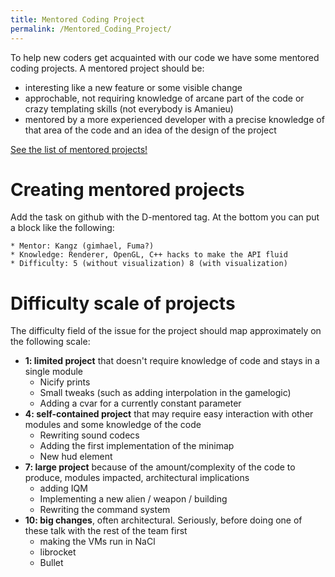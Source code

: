 ```yaml
---
title: Mentored Coding Project
permalink: /Mentored_Coding_Project/
---
```


To help new coders get acquainted with our code we have some mentored
coding projects. A mentored project should be:

- interesting like a new feature or some visible change
- approchable, not requiring knowledge of arcane part of the code or
  crazy templating skills (not everybody is Amanieu)
- mentored by a more experienced developer with a precise knowledge of
  that area of the code and an idea of the design of the project

[See the list of mentored
projects!](https://github.com/Unvanquished/Unvanquished/issues?labels=D-Mentored&page=1&state=open)

# Creating mentored projects

Add the task on github with the D-mentored tag. At the bottom you can
put a block like the following:

`* Mentor: Kangz (gimhael, Fuma?)`
`* Knowledge: Renderer, OpenGL, C++ hacks to make the API fluid`
`* Difficulty: 5 (without visualization) 8 (with visualization)`

# Difficulty scale of projects

The difficulty field of the issue for the project should map
approximately on the following scale:

- **1: limited project** that doesn't require knowledge of code and
  stays in a single module
  - Nicify prints
  - Small tweaks (such as adding interpolation in the gamelogic)
  - Adding a cvar for a currently constant parameter
- **4: self-contained project** that may require easy interaction with
  other modules and some knowledge of the code
  - Rewriting sound codecs
  - Adding the first implementation of the minimap
  - New hud element
- **7: large project** because of the amount/complexity of the code to
  produce, modules impacted, architectural implications
  - adding IQM
  - Implementing a new alien / weapon / building
  - Rewriting the command system
- **10: big changes**, often architectural. Seriously, before doing one
  of these talk with the rest of the team first
  - making the VMs run in NaCl
  - librocket
  - Bullet